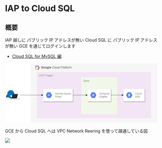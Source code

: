 # IAP to Cloud SQL

## 概要

IAP 越しに パブリック IP アドレスが無い Cloud SQL に パブリック IP アドレスが無い GCE を通じてログインします

+ [Cloud SQL for MySQL 編](./mysql/README.md)

![](./img/iap-to-cloudsql.png)

GCE から Cloud SQL へは VPC Network Reering を使って疎通している図

![](https://cloud.google.com/sql/images/private-ip.svg)

